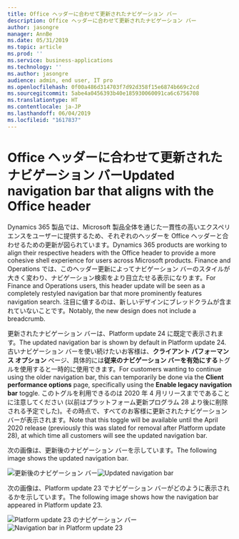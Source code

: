```yaml
---
title: Office ヘッダーに合わせて更新されたナビゲーション バー
description: Office ヘッダーに合わせて更新されたナビゲーション バー
author: jasongre
manager: AnnBe
ms.date: 05/31/2019
ms.topic: article
ms.prod: ''
ms.service: business-applications
ms.technology: ''
ms.author: jasongre
audience: admin, end user, IT pro
ms.openlocfilehash: 0f00a486d314703f7d92d358f15e6874b669c2cd
ms.sourcegitcommit: 5abe4a0456393b40e185930060091ca6c6756708
ms.translationtype: HT
ms.contentlocale: ja-JP
ms.lasthandoff: 06/04/2019
ms.locfileid: "1617837"
---
```

# <a name="updated-navigation-bar-that-aligns-with-the-office-header"></a><span data-ttu-id="df2e0-103">Office ヘッダーに合わせて更新されたナビゲーション バー</span><span class="sxs-lookup"><span data-stu-id="df2e0-103">Updated navigation bar that aligns with the Office header</span></span>

<span data-ttu-id="df2e0-104">Dynamics 365 製品では、Microsoft 製品全体を通じた一貫性の高いエクスペリエンスをユーザーに提供するため、それぞれのヘッダーを Office ヘッダーと合わせるための更新が図られています。</span><span class="sxs-lookup"><span data-stu-id="df2e0-104">Dynamics 365 products are working to align their respective headers with the Office header to provide a more cohesive shell experience for users across Microsoft products.</span></span> <span data-ttu-id="df2e0-105">Finance and Operations では、このヘッダー更新によってナビゲーション バーのスタイルが大きく変わり、ナビゲーション検索をより目立たせる表示になります。</span><span class="sxs-lookup"><span data-stu-id="df2e0-105">For Finance and Operations users, this header update will be seen as a completely restyled navigation bar that more prominently features navigation search.</span></span> <span data-ttu-id="df2e0-106">注目に値するのは、新しいデザインにブレッドクラムが含まれていないことです。</span><span class="sxs-lookup"><span data-stu-id="df2e0-106">Notably, the new design does not include a breadcrumb.</span></span>

<span data-ttu-id="df2e0-107">更新されたナビゲーション バーは、Platform update 24 に既定で表示されます。</span><span class="sxs-lookup"><span data-stu-id="df2e0-107">The updated navigation bar is shown by default in Platform update 24.</span></span> <span data-ttu-id="df2e0-108">古いナビゲーション バーを使い続けたいお客様は、**クライアント パフォーマンス オプション** ページ、具体的には**従来のナビゲーション バーを有効にする**トグルを使用すると一時的に使用できます。</span><span class="sxs-lookup"><span data-stu-id="df2e0-108">For customers wanting to continue using the older navigation bar, this can temporarily be done via the **Client performance options** page, specifically using the **Enable legacy navigation bar** toggle.</span></span> <span data-ttu-id="df2e0-109">このトグルを利用できるのは 2020 年 4 月リリースまでであることに注意してください (以前はプラットフォーム更新プログラム 28 より後に削除される予定でした)。その時点で、すべてのお客様に更新されたナビゲーション バーが表示されます。</span><span class="sxs-lookup"><span data-stu-id="df2e0-109">Note that this toggle will be available until the April 2020 release (previously this was slated for removal after Platform update 28), at which time all customers will see the updated navigation bar.</span></span> 

<span data-ttu-id="df2e0-110">次の画像は、更新後のナビゲーション バーを示しています。</span><span class="sxs-lookup"><span data-stu-id="df2e0-110">The following image shows the updated navigation bar.</span></span>

<span data-ttu-id="df2e0-111">![更新後のナビゲーション バー](media/updatedNavBar.png  "更新後のナビゲーション バー")</span><span class="sxs-lookup"><span data-stu-id="df2e0-111">![Updated navigation bar](media/updatedNavBar.png  "Updated navigation bar")</span></span>

<span data-ttu-id="df2e0-112">次の画像は、Platform update 23 でナビゲーション バーがどのように表示されるかを示しています。</span><span class="sxs-lookup"><span data-stu-id="df2e0-112">The following image shows how the navigation bar appeared in Platform update 23.</span></span>

<span data-ttu-id="df2e0-113">![Platform update 23 のナビゲーション バー](media/existingNavBar.png  "Platform update 23 のナビゲーション バー")</span><span class="sxs-lookup"><span data-stu-id="df2e0-113">![Navigation bar in Platform update 23](media/existingNavBar.png  "Navigation bar in Platform update 23")</span></span>




